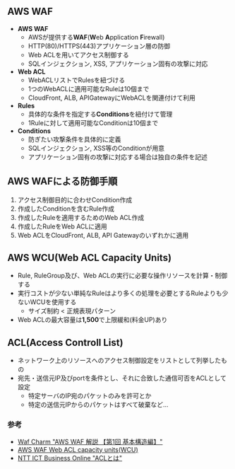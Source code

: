 ## AWS WAF
- **AWS WAF**
  - AWSが提供する**WAF**(**W**eb **A**pplication **F**irewall)
  - HTTP(80)/HTTPS(443)アプリケーション層の防御
  - Web ACLを用いてアクセス制御する
  - SQLインジェクション, XSS, アプリケーション固有の攻撃に対応
- **Web ACL**
  - WebACLリストでRulesを紐づける
  - 1つのWebACLに適用可能なRuleは10個まで
  - CloudFront, ALB, APIGatewayにWebACLを関連付けて利用
- **Rules**
  - 具体的な条件を指定する**Conditions**を紐付けて管理
  - 1Ruleに対して適用可能なConditionは10個まで
- **Conditions**
  - 防ぎたい攻撃条件を具体的に定義
  - SQLインジェクション, XSS等のConditionが用意
  - アプリケーション固有の攻撃に対応する場合は独自の条件を記述

## AWS WAFによる防御手順
1. アクセス制御目的に合わせCondition作成
2. 作成したConditionを含むRule作成
3. 作成したRuleを適用するためのWeb ACL作成
4. 作成したRuleをWeb ACLに適用
5. Web ACLをCloudFront, ALB, API Gatewayのいずれかに適用

## AWS WCU(Web ACL Capacity Units)
- Rule, RuleGroup及び、Web ACLの実行に必要な操作リソースを計算・制御する
- 実行コストが少ない単純なRuleはより多くの処理を必要とするRuleよりも少ないWCUを使用する
  - サイズ制約 < 正規表現パターン
- Web ACLの最大容量は**1,500**で上限緩和(料金UP)あり

## ACL(Access Controll List)
- ネットワーク上のリソースへのアクセス制御設定をリストとして列挙したもの
- 宛先・送信元IP及びportを条件とし、それに合致した通信可否をACLとして設定
  - 特定サーバのIP宛のパケットのみを許可とか
  - 特定の送信元IPからのパケットはすべて破棄など...

### 参考
- [Waf Charm "AWS WAF 解説 【第1回 基本構造編】"](https://www.wafcharm.com/blog/aws-waf-basic-structure/)
- [AWS WAF Web ACL capacity units(WCU)](https://docs.aws.amazon.com/ja_jp/waf/latest/developerguide/how-aws-waf-works.html)
- [NTT ICT Business Online "ACLとは"](https://www.ntt.com/bizon/glossary/e-a/acl.html)